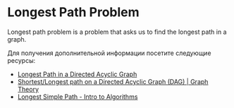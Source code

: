 # Longest Path Problem

Longest path problem is a problem that asks us to find the longest path in a graph.

Для получения дополнительной информации посетите следующие ресурсы:

- [Longest Path in a Directed Acyclic Graph](https://www.geeksforgeeks.org/find-longest-path-directed-acyclic-graph/)
- [Shortest/Longest path on a Directed Acyclic Graph (DAG) | Graph Theory](https://www.youtube.com/watch?v=TXkDpqjDMHA)
- [Longest Simple Path - Intro to Algorithms](https://www.youtube.com/watch?v=lRH0tax5dFA)

